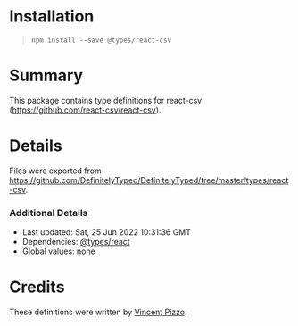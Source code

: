 # Installation
> `npm install --save @types/react-csv`

# Summary
This package contains type definitions for react-csv (https://github.com/react-csv/react-csv).

# Details
Files were exported from https://github.com/DefinitelyTyped/DefinitelyTyped/tree/master/types/react-csv.

### Additional Details
 * Last updated: Sat, 25 Jun 2022 10:31:36 GMT
 * Dependencies: [@types/react](https://npmjs.com/package/@types/react)
 * Global values: none

# Credits
These definitions were written by [Vincent Pizzo](https://github.com/vincentjames501).
